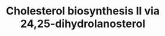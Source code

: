 ---
annotations:
- id: PW:0000454
  parent: classic metabolic pathway
  type: Pathway Ontology
  value: cholesterol biosynthetic pathway
authors:
- Anwesha
- Mkutmon
- Eweitz
description: This event has been computationally inferred from an event that has been
  demonstrated in another species.<p>The inference is based on Ensembl Compara orthology
  projection. Briefly, reactions for which all involved PhysicalEntities (in input,
  output and catalyst) have a mapped ortholog or paralog are inferred to the other
  species. High-level events are also inferred for these events to allow for easier
  navigation.<p>Details of projection methods and parameters may be found <a href="/projection.html">here.</a><p>  Source:[http://plantreactome.gramene.org/
  Plant Reactome].
last-edited: 2021-05-25
organisms:
- Arabidopsis thaliana
redirect_from:
- /index.php/Pathway:WP3021
- /instance/WP3021
revision: null
schema-jsonld:
- '@context': https://schema.org/
  '@id': https://wikipathways.github.io/pathways/WP3021.html
  '@type': Dataset
  creator:
    '@type': Organization
    name: WikiPathways
  description: This event has been computationally inferred from an event that has
    been demonstrated in another species.<p>The inference is based on Ensembl Compara
    orthology projection. Briefly, reactions for which all involved PhysicalEntities
    (in input, output and catalyst) have a mapped ortholog or paralog are inferred
    to the other species. High-level events are also inferred for these events to
    allow for easier navigation.<p>Details of projection methods and parameters may
    be found <a href="/projection.html">here.</a><p>  Source:[http://plantreactome.gramene.org/
    Plant Reactome].
  keywords:
  - ''
  - (LOC_OS07G10130.1)
  - (LOC_OS11G48020.1)
  - AT1G20050
  - FAPP
  - H2O
  - Homologues of
  - Homologues of fatty
  - NAD(P)+
  - NAD(P)H
  - O2
  - PPi
  - PSQPP
  - SQNE
  - ZSOL
  - acid hydroxylase
  - lathosterol
  - squalene synthetase
  license: CC0
  name: Cholesterol biosynthesis II via 24,25-dihydrolanosterol
seo: CreativeWork
title: Cholesterol biosynthesis II via 24,25-dihydrolanosterol
wpid: WP3021
---